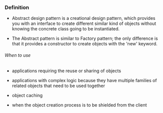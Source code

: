 ### Definition

- Abstract design pattern is a creational design pattern, which provides you with an interface to create
different similar kind of objects without knowing the concrete class going to be instantiated. 

- The Abstract pattern is similar to Factory pattern; the only difference is that it provides a constructor
to create objects with the 'new' keyword.


###### When to use

- applications requiring the reuse or sharing of objects

- applications with complex logic because they have multiple families of related objects that need to be used together

- object caching

- when the object creation process is to be shielded from the client